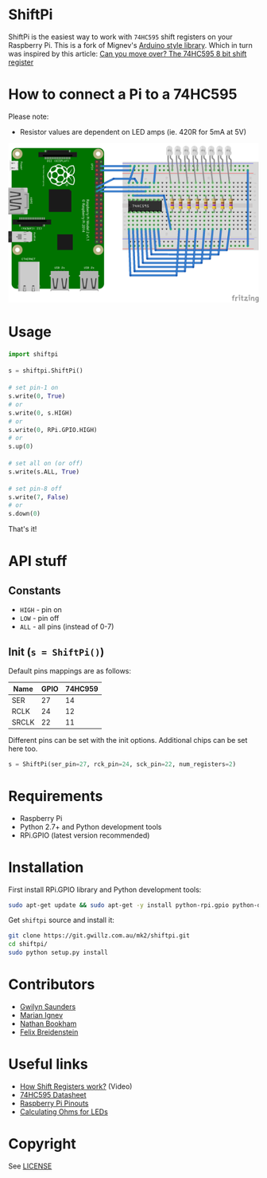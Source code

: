 ShiftPi
=======

ShiftPi is the easiest way to work with `74HC595` shift registers on your Raspberry Pi.
This is a fork of Mignev's [Arduino style library](https://github.com/mignev/shiftpi).
Which in turn was inspired by this article: [Can you move over? The 74HC595 8 bit shift register](http://bildr.org/2011/02/74hc595/)


# How to connect a Pi to a 74HC595

Please note:

* Resistor values are dependent on LED amps (ie. 420R for 5mA at 5V)

![Scheme](wiring_bb.png)


# Usage

```python
import shiftpi

s = shiftpi.ShiftPi()

# set pin-1 on
s.write(0, True)
# or
s.write(0, s.HIGH)
# or
s.write(0, RPi.GPIO.HIGH)
# or
s.up(0)

# set all on (or off)
s.write(s.ALL, True)

# set pin-8 off
s.write(7, False)
# or
s.down(0)

```

That's it!


# API stuff

## Constants

* `HIGH` - pin on
* `LOW`  - pin off
* `ALL`  - all pins (instead of 0-7)


## Init (`s = ShiftPi()`)

Default pins mappings are as follows:

| Name  | GPIO | 74HC959 |
|-------|------|---------|
| SER   |  27  |    14   |
| RCLK  |  24  |    12   |
| SRCLK |  22  |    11   |


Different pins can be set with the init options. Additional chips can be set here too.

```python
s = ShiftPi(ser_pin=27, rck_pin=24, sck_pin=22, num_registers=2)
```


# Requirements

* Raspberry Pi
* Python 2.7+ and Python development tools
* RPi.GPIO (latest version recommended)


# Installation

First install RPi.GPIO library and Python development tools:

```sh
sudo apt-get update && sudo apt-get -y install python-rpi.gpio python-dev
```

Get `shiftpi` source and install it:

```sh
git clone https://git.gwillz.com.au/mk2/shiftpi.git
cd shiftpi/
sudo python setup.py install
```


# Contributors

- [Gwilyn Saunders](https://git.gwillz.com.au/gwillz)
- [Marian Ignev](https://github.com/mignev)
- [Nathan Bookham](https://github.com/inversesandwich)
- [Felix Breidenstein](https://github.com/f-breidenstein)


# Useful links

* [How Shift Registers work?](http://www.youtube.com/watch?feature=player_embedded&v=6fVbJbNPrEU#!) (Video)
* [74HC595 Datasheet](https://www.sparkfun.com/datasheets/IC/SN74HC595.pdf)
* [Raspberry Pi Pinouts](https://pinout.xyz)
* [Calculating Ohms for LEDs](https://www.sparkfun.com/tutorials/219)


# Copyright

See [LICENSE](LICENSE)
